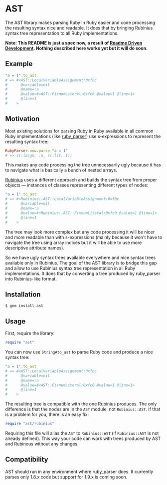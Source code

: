 AST
===

The AST library makes parsing Ruby in Ruby easier and code processing the
resulting syntax nice and readable. It does that by bringing Rubinius syntax
tree representation to all Ruby implementations.

**Note: This README is just a spec now, a result of [Readme Driven
Development](http://tom.preston-werner.com/2010/08/23/readme-driven-development.html).
Nothing described here works yet but it will do soon.**

Example
-------

```ruby
"a = 1".to_ast
# => #<AST::LocalVariableAssignment:0xfbc
#      @variable=nil
#      @name=:a
#      @value=#<AST::FixnumLiteral:0xfc0 @value=1 @line=1>
#      @line=1
#    >
```

Motivation
----------

Most existing solutions for parsing Ruby in Ruby available in all common Ruby
implementations (like [ruby_parser](https://github.com/seattlerb/ruby_parser))
use s-expressions to represent the resulting syntax tree:

```ruby
RubyParser.new.parse "a = 1"
# => s(:lasgn, :a, s(:lit, 1))
```

This makes any code processing the tree unnecessarily ugly because it has to
navigate what is basically a bunch of nested arrays.

[Rubinius](http://rubini.us/) uses a different approach and builds the syntax
tree from proper objects — instances of classes representing different types of
nodes:

```ruby
"a = 1".to_ast
# => #<Rubinius::AST::LocalVariableAssignment:0xfbc
#      @variable=nil
#      @name=:a
#      @value=#<Rubinius::AST::FixnumLiteral:0xfc0 @value=1 @line=1>
#      @line=1
#    >
```

The tree may look more complex but any code processing it will be nicer and more
readable than with s-expressions (mainly because it won't have to navigate the
tree using array indices but it will be able to use more descriptive attribute
names).

So we have ugly syntax trees available everywhere and nice syntax trees
available only in Rubinius. The goal of the AST library is to bridge this gap
and allow to use Rubinius syntax tree representation in all Ruby
implementations. It does that by converting a tree produced by ruby_parser into
Rubinius-like format.

Installation
------------

    $ gem install ast

Usage
-----

First, require the library:

```ruby
require "ast"
```

You can now use `String#to_ast` to parse Ruby code and produce a nice syntax
tree:

```ruby
"a = 1".to_ast
# => #<AST::LocalVariableAssignment:0xfbc
#      @variable=nil
#      @name=:a
#      @value=#<AST::FixnumLiteral:0xfc0 @value=1 @line=1>
#      @line=1
#    >
```

The resulting tree is compatible with the one Rubinius produces. The only
difference is that the nodes are in the `AST` module, not `Rubinius::AST`. If
that is a problem for you, there is an easy fix:

```ruby
require "ast/rubinius"
```

Requiring this file will alias the `AST` to `Rubinius::AST` (if `Rubinius::AST`
is not already defined). This way your code can work with trees produced by AST
and Rubinous without any changes.

Compatibility
-------------

AST should run in any environment where ruby_parser does. It currently parses
only 1.8.x code but support for 1.9.x is coming soon.
